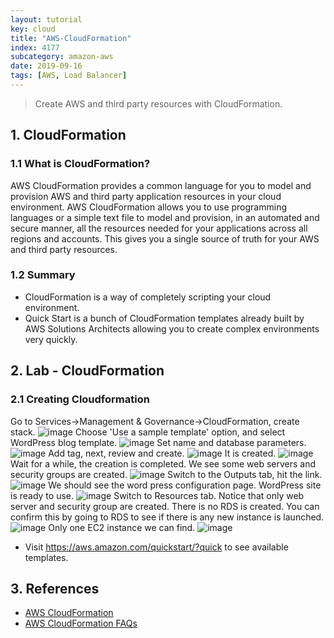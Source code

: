 ```yaml
---
layout: tutorial
key: cloud
title: "AWS-CloudFormation"
index: 4177
subcategory: amazon-aws
date: 2019-09-16
tags: [AWS, Load Balancer]
---
```


> Create AWS and third party resources with CloudFormation.

## 1. CloudFormation
### 1.1 What is CloudFormation?
AWS CloudFormation provides a common language for you to model and provision AWS and third party application resources in your cloud environment. AWS CloudFormation allows you to use programming languages or a simple text file to model and provision, in an automated and secure manner, all the resources needed for your applications across all regions and accounts. This gives you a single source of truth for your AWS and third party resources.

### 1.2 Summary
* CloudFormation is a way of completely scripting your cloud environment.
* Quick Start is a bunch of CloudFormation templates already built by AWS Solutions Architects allowing you to create complex environments very quickly.

## 2. Lab - CloudFormation
### 2.1 Creating Cloudformation
Go to Services->Management & Governance->CloudFormation, create stack.
![image](/assets/images/cloud/4177/8-10-cloudformation-1.png)
Choose 'Use a sample template' option, and select WordPress blog template.
![image](/assets/images/cloud/4177/8-10-cloudformation-2.png)
Set name and database parameters.
![image](/assets/images/cloud/4177/8-10-cloudformation-3.png)
Add tag, next, review and create.
![image](/assets/images/cloud/4177/8-10-cloudformation-4.png)
It is created.
![image](/assets/images/cloud/4177/8-10-cloudformation-5.png)
Wait for a while, the creation is completed. We see some web servers and security groups are created.
![image](/assets/images/cloud/4177/8-10-cloudformation-6.png)
Switch to the Outputs tab, hit the link.
![image](/assets/images/cloud/4177/8-10-cloudformation-7.png)
We should see the word press configuration page. WordPress site is ready to use.
![image](/assets/images/cloud/4177/8-10-cloudformation-8.png)
Switch to Resources tab. Notice that only web server and security group are created. There is no RDS is created. You can confirm this by going to RDS to see if there is any new instance is launched.
![image](/assets/images/cloud/4177/8-10-cloudformation-9.png)
Only one EC2 instance we can find.
![image](/assets/images/cloud/4177/8-10-cloudformation-10.png)
* Visit https://aws.amazon.com/quickstart/?quick to see available templates.

## 3. References
* [AWS Cloud​Formation](https://aws.amazon.com/cloudformation/)
* [AWS CloudFormation FAQs](https://aws.amazon.com/cloudformation/faqs/)
